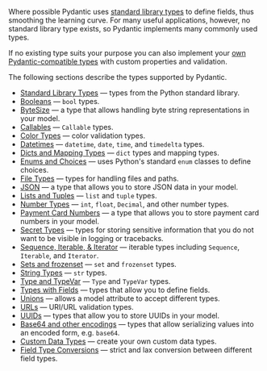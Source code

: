 Where possible Pydantic uses [standard library types](standard_types.md) to define fields, thus smoothing
the learning curve. For many useful applications, however, no standard library type exists,
so Pydantic implements many commonly used types.

If no existing type suits your purpose you can also implement your [own Pydantic-compatible types](custom.md#custom-data-types) with custom properties and validation.

The following sections describe the types supported by Pydantic.


* [Standard Library Types](standard_types.md) &mdash; types from the Python standard library.
* [Booleans](booleans.md) &mdash; `bool` types.
* [ByteSize](bytesize.md) &mdash; a type that allows handling byte string representations in your model.
* [Callables](callables.md) &mdash; `Callable` types.
* [Color Types](color_types.md) &mdash; color validation types.
* [Datetimes](datetime.md) &mdash; `datetime`, `date`, `time`, and `timedelta` types.
* [Dicts and Mapping Types](dicts_mapping.md) &mdash; `dict` types and mapping types.
* [Enums and Choices](enums.md) &mdash; uses Python's standard `enum` classes to define choices.
* [File Types](file_types.md) &mdash; types for handling files and paths.
* [JSON](json.md) &mdash; a type that allows you to store JSON data in your model.
* [Lists and Tuples](list_types.md) &mdash; `list` and `tuple` types.
* [Number Types](number_types.md) &mdash; `int`, `float`, `Decimal`, and other number types.
* [Payment Card Numbers](payment_cards.md) &mdash; a type that allows you to store payment card numbers in your model.
* [Secret Types](secrets.md) &mdash; types for storing sensitive information that you do not want to be visible in logging or tracebacks.
* [Sequence, Iterable, & Iterator](sequence_iterable.md) &mdash; iterable types including `Sequence`, `Iterable`, and `Iterator`.
* [Sets and frozenset](set_types.md) &mdash; `set` and `frozenset` types.
* [String Types](string_types.md) &mdash; `str` types.
* [Type and TypeVar](typevars.md) &mdash; `Type` and `TypeVar` types.
* [Types with Fields](types_fields.md) &mdash; types that allow you to define fields.
* [Unions](unions.md) &mdash; allows a model attribute to accept different types.
* [URLs](urls.md) &mdash; URI/URL validation types.
* [UUIDs](uuids.md) &mdash; types that allow you to store UUIDs in your model.
* [Base64 and other encodings](encoded.md) &mdash; types that allow serializing values into an encoded form, e.g. `base64`.
* [Custom Data Types](custom.md) &mdash; create your own custom data types.
* [Field Type Conversions](../conversion_table.md) &mdash; strict and lax conversion between different field types.
